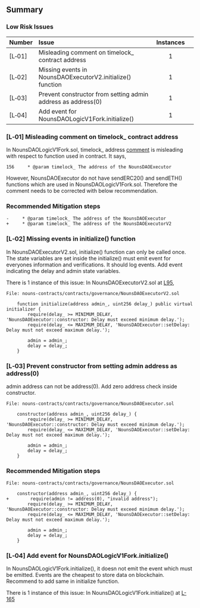 ## Summary

### Low Risk Issues
|Number|Issue|Instances| |
|-|:-|:-:|:-:|
| [L&#x2011;01] | Misleading comment on timelock_ contract address | 1 |
| [L&#x2011;02] | Missing events in NounsDAOExecutorV2.initialize() function | 1 |
| [L&#x2011;03] | Prevent constructor from setting admin address as address(0) | 1 |
| [L&#x2011;04] | Add event for NounsDAOLogicV1Fork.initialize() | 1 |

### [L&#x2011;01]  Misleading comment on timelock_ contract address
In NounsDAOLogicV1Fork.sol, timelock_ address [comment](https://github.com/nounsDAO/nouns-monorepo/blob/718211e063d511eeda1084710f6a682955e80dcb/packages/nouns-contracts/contracts/governance/fork/newdao/governance/NounsDAOLogicV1Fork.sol#L156) is misleading with respect to function used in contract. It says,
```Solidity
156     * @param timelock_ The address of the NounsDAOExecutor
```
However, NounsDAOExecutor do not have sendERC20() and sendETH() functions which are used in NounsDAOLogicV1Fork.sol. Therefore the comment needs to be corrected with below recommendation.

### Recommended Mitigation steps
```Solidity
-     * @param timelock_ The address of the NounsDAOExecutor
+     * @param timelock_ The address of the NounsDAOExecutorV2
```

### [L&#x2011;02]  Missing events in initialize() function
In NounsDAOExecutorV2.sol, initialize() function can only be called once. The state variables are set inside the initialize() must emit event for everyones information and verifications. It should log events. Add event indicating the delay and admin state variables.

There is 1 instance of this issue:
In NounsDAOExecutorV2.sol at [L95](https://github.com/nounsDAO/nouns-monorepo/blob/718211e063d511eeda1084710f6a682955e80dcb/packages/nouns-contracts/contracts/governance/NounsDAOExecutorV2.sol#L95-L101),

```Solidity
File: nouns-contracts/contracts/governance/NounsDAOExecutorV2.sol

    function initialize(address admin_, uint256 delay_) public virtual initializer {
        require(delay_ >= MINIMUM_DELAY, 'NounsDAOExecutor::constructor: Delay must exceed minimum delay.');
        require(delay_ <= MAXIMUM_DELAY, 'NounsDAOExecutor::setDelay: Delay must not exceed maximum delay.');

        admin = admin_;
        delay = delay_;
    }
```

### [L&#x2011;03]  Prevent constructor from setting admin address as address(0)
admin address can not be address(0). Add zero address check inside constructor.

```Solidity
File: nouns-contracts/contracts/governance/NounsDAOExecutor.sol

    constructor(address admin_, uint256 delay_) {
        require(delay_ >= MINIMUM_DELAY, 'NounsDAOExecutor::constructor: Delay must exceed minimum delay.');
        require(delay_ <= MAXIMUM_DELAY, 'NounsDAOExecutor::setDelay: Delay must not exceed maximum delay.');

        admin = admin_;
        delay = delay_;
    }
```

### Recommended Mitigation steps

```Solidity
File: nouns-contracts/contracts/governance/NounsDAOExecutor.sol

    constructor(address admin_, uint256 delay_) {
+        require(admin != address(0), "invalid address");
        require(delay_ >= MINIMUM_DELAY, 'NounsDAOExecutor::constructor: Delay must exceed minimum delay.');
        require(delay_ <= MAXIMUM_DELAY, 'NounsDAOExecutor::setDelay: Delay must not exceed maximum delay.');

        admin = admin_;
        delay = delay_;
    }
```
### [L&#x2011;04]  Add event for NounsDAOLogicV1Fork.initialize()
In NounsDAOLogicV1Fork.initialize(), it doesn not emit the event which must be emitted. Events are the cheapest to store data on blockchain. Recommend to add same in initialize function.

There is 1 instance of this issue:
In NounsDAOLogicV1Fork.initialize() at [L-165](https://github.com/nounsDAO/nouns-monorepo/blob/718211e063d511eeda1084710f6a682955e80dcb/packages/nouns-contracts/contracts/governance/fork/newdao/governance/NounsDAOLogicV1Fork.sol#L165-L194)
